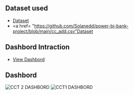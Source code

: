 ## Dataset used 
- <a href= "https://github.com/Solanedd/power-bi-bank-project/blob/main/cc_add.csv">Dataset</a>
- <a href= "https://github.com/Solanedd/power-bi-bank-project/blob/main/cc_add.csv"Dataset</a>
## Dashbord Intraction 

- <a href= "https://github.com/Solanedd/power-bi-bank-project/blob/main/HR%20Dashboard2.twbx">View Dashbord</a>
## Dashbord

![CCT 2 DASHBORD](https://github.com/user-attachments/assets/b1e8750f-b87e-40a0-90bd-cd8898bb8673)
![CCT1 DASHBORD](https://github.com/user-attachments/assets/4ce36987-eb63-4ad8-93ff-25b7d7c41666)





